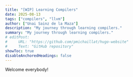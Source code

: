 ```yaml
---
title: "[WIP] Learning Compilers" 
date: 2025-08-13
tags: ["compilers", "llvm"]
author: ["Unai Sainz de la Maza"]
description: "My journey through learning compilers."
summary: "My journey through learning compilers."
# editPost:
#     URL: "https://github.com/pmichaillat/hugo-website"
#     Text: "GitHub repository"
showToc: true
disableAnchoredHeadings: false
---
```


Welcome everybody!
